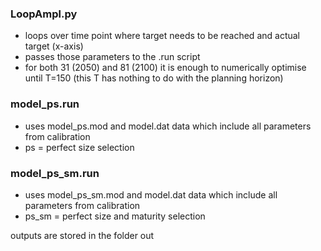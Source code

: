 
### LoopAmpl.py
- loops over time point where target needs to be reached and actual target (x-axis)
- passes those parameters to the .run script
- for both 31 (2050) and 81 (2100) it is enough to numerically optimise until T=150 (this T has nothing to do with the planning horizon)

### model_ps.run
- uses model_ps.mod and model.dat data which include all parameters from calibration
- ps = perfect size selection

### model_ps_sm.run
- uses model_ps_sm.mod and model.dat data which include all parameters from calibration
- ps_sm = perfect size and maturity selection

outputs are stored in the folder out
